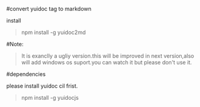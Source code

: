 #convert yuidoc tag to markdown

install

> npm install -g yuidoc2md

#Note:
> It is  exanclly a  ugliy version.this will be improved in next version,also will add windows os suport.you can watch it but please don't use it.

#dependencies

please install yuidoc cil frist.

>npm install -g yuidocjs
